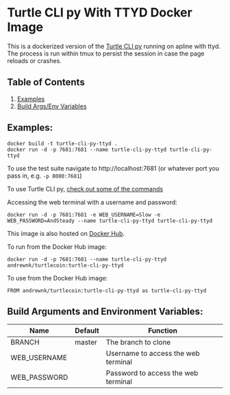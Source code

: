 # Turtle CLI py With TTYD Docker Image

This is a dockerized version of the [Turtle CLI py](https://github.com/turtlecoin/turtlecoin-cli-py) running on apline with ttyd. The process is run within tmux to persist the session in case the page reloads or crashes.

## Table of Contents
1. [Examples](#examples)
2. [Build Args/Env Variables](#build-arguments-and-environment-variables)

## Examples:
```
docker build -t turtle-cli-py-ttyd .
docker run -d -p 7681:7681 --name turtle-cli-py-ttyd turtle-cli-py-ttyd
```

To use the test suite navigate to http://localhost:7681 (or whatever port you pass in, e.g. ```-p 8080:7681```)

To use Turtle CLI py, [check out some of the commands](https://github.com/turtlecoin/turtlecoin-cli-py)

Accessing the web terminal with a username and password:
```
docker run -d -p 7681:7681 -e WEB_USERNAME=Slow -e WEB_PASSWORD=AndSteady --name turtle-cli-py-ttyd turtle-cli-py-ttyd
```

This image is also hosted on [Docker Hub](https://hub.docker.com/r/andrewnk/turtlecoin). 

To run from the Docker Hub image:

```
docker run -d -p 7681:7681 --name turtle-cli-py-ttyd andrewnk/turtlecoin:turtle-cli-py-ttyd
```

To use from the Docker Hub image:

```
FROM andrewnk/turtlecoin:turtle-cli-py-ttyd as turtle-cli-py-ttyd
```

## Build Arguments and Environment Variables:

| Name | Default | Function |
| --- | --- | --- |
| BRANCH | master | The branch to clone |
| WEB_USERNAME |  | Username to access the web terminal |
| WEB_PASSWORD |  | Password to access the web terminal |

